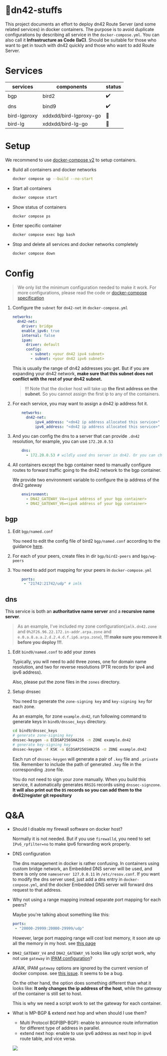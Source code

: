 # 📜dn42-stuffs

This project documents an effort to deploy dn42 Route Server (and some related services) in docker containers. The purpose is to avoid duplicate configurations by describing all service in the `docker-compose.yml`. You can also call it **Infrastructure as Code (IaC)**. Should be suitable for those who want to get in touch with dn42 quickly and those who want to add Route Server.

# Services

|services|components|status|
|----|----|----|
|bgp|bird2|✔️|
|dns|bind9|✔️|
|bird-lgproxy|xddxdd/bird-lgproxy-go|🚧|
|bird-lg|xddxdd/bird-lg-go|🚧|

# Setup

We recommend to use [docker-compose v2](https://docs.docker.com/compose/cli-command/#install-on-linux) to setup containers. 

- Build all containers and docker networks
  ```sh
  docker compose up --build --no-start
  ```
- Start all containers
  ```sh
  docker compose start
  ``` 
- Show status of containers
  ```sh
  docker compose ps
  ```
- Enter specific container
  ```sh
  docker compose exec bgp bash
  ```
- Stop and delete all services and docker networks completely
  ```sh
  docker compose down
  ```

# Config

> We only list the minimum configuration needed to make it work. For more configurations, please read the code or [docker-compose specification](https://docs.docker.com/compose/compose-file/)


1. Configure the `subnet` for `dn42-net` in `docker-compose.yml`

    ```yml
    networks:
      dn42-net:
        driver: bridge
        enable_ipv6: true
        internal: false
        ipam:
          driver: default
          config:
            - subnet: <your dn42 ipv4 subnet>
            - subnet: <your dn42 ipv6 subnet>
    ```
    This is usually the range of dn42 addresses you get. But if you are expanding your dn42 network, **make sure that this subnet does not conflict with the rest of your dn42 subnet.**

    > !!! Note that the docker host will take up **the first address on the subnet**. So you cannot assign the first ip to any of the containers.

1. For each service, you may want to assign a dn42 ip address fot it.

    ```yml
        networks:
          dn42-net:
              ipv4_address: "<dn42 ip address allocated this service>"
              ipv6_address: "<dn42 ip address allocated this service>"
    ```

2. And you can config the dns to a server that can provide `.dn42` resolution, for example, you can use `172.20.0.53`

    ```yml
        dns: 
          - 172.20.0.53 # wildly used dns server in dn42. Or you can change this to your dns service ip address
    ```

3. All containers except the bgp container need to manually configure routes to forward traffic going to the dn42 network to the bgp container.
   
   We provide two environment variable to configure the ip address of the dn42 gateway

    ```yml
        environment:
          - DN42_GATEWAY_V4=<ipv4 address of your bgp container>
          - DN42_GATEWAY_V6=<ipv6 address of your bgp container>
    ```
## bgp

1. Edit `bgp/named.conf`
   
   You need to edit the config file of bird2 `bgp/named.conf` according to the guidance [here](https://dn42.eu/howto/Bird2).

2. For each of your peers, create files in dir `bgp/bird2-peers` and `bgp/wg-peers`

3. You need to add port mapping for your peers in `docker-compose.yml`
   
   ```yml
       ports:
        - "21742:21742/udp" # imlk
   ```

## dns

This service is both an **authoritative name server** and a **recursive name server**.

> As an example, I've included my zone configuration(`imlk.dn42.zone` and `0%2F26.96.22.172.in-addr.arpa.zone` and `e.0.a.8.a.a.2.d.2.4.d.f.ip6.arpa.zone`), **!!! make sure you remove it before you deploy !!!**.

1. Edit `bind9/named.conf` to add your zones
   
   Typically, you will need to add three zones, one for domain name resolution, and two for reverse resolutions (PTR records for ipv4 and ipv6 address).

   Also, please put the zone files in the `zones` directory.

2. Setup dnssec
   
   You need to generate the `zone-signing key` and `key-signing key` for each zone.

   As an example, for zone `example.dn42`, run following command to generate keys in `bind9/dnssec_keys` directory.

   ```sh
   cd bind9/dnssec_keys
   # generate zone-signing key
   dnssec-keygen -a ECDSAP256SHA256 -n ZONE example.dn42
   # generate key-signing key
   dnssec-keygen -f KSK -a ECDSAP256SHA256 -n ZONE example.dn42
   ```
   Each run of `dnssec-keygen` will generate a pair of `.key` file and `.private` file. Remember to include the path of generated `.key` file in the corresponding .zone file.

   You do not need to sign your zone manually. When you build this service, it automatically generates `RRSIG` records using `dnssec-signzone`. **It will also print out the `DS` records so you can add them to the dn42/register git repository**

# Q&A

- Should I disable my firewall software on docker host?
  
  Normally it is not needed. But if you use `firewalld`, you need to set `IPv6_rpfilter=no` to make ipv6 forwarding work properly.

- DNS configuration
  
  The dns management in docker is rather confusing. In containers using custom bridge network, an Embedded DNS server will be used, and there is only one `nameserver 127.0.0.11` in `/etc/resov.conf`. If you want to modify the dns server used, just add a dns entry in `docker-conpose.yml`, and the docker Embedded DNS server will forward dns request to that address.

- Why not using a range mapping instead separate port mapping for each peers?
  
  Maybe you're talking about something like this:
  ```yml
  ports:
   - "20000-29999:20000-29999/udp"
  ```
  However, large port mapping range will cost lost memory, it soon ate up all the memory in my host. see [this page](https://forums.docker.com/t/i-have-a-docker-container-that-needs-to-expose-10-000-ports/96048/15)

- `DN42_GATEWAY_V4` and `DN42_GATEWAY_V6` looks like ugly script work, why not use `gateway` in [IPAM configuration](https://docs.docker.com/compose/compose-file/#ipam)?
  
  AFAIK, IPAM `gateway` options are ignored by the current version of docker compose. see [this issue](https://github.com/docker/compose/issues/8742). It seems to be a bug.

  On the other hand, the option does something different than what it looks like: **It only changes the ip address of the host**, while the gateway of the container is still set to host.

  This is why we need a script work to set the gateway for each container.

- What is MP-BGP & extend next hop and when should I use them?
  - Multi Protocol BGP(BP-BGP): enable to announce route information for different type of address in parallel.
  - extend next hop: enable to use ipv6 address as next hop in ipv4 route table, and vice versa.

  ![](./assets/mp-bgp-and-extend-next-hop.png)
